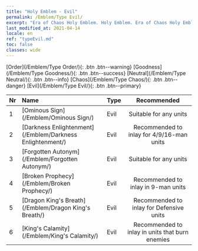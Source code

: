 ```yaml
---
title: "Holy Emblem - Evil"
permalink: /Emblem/Type Evil/
excerpt: "Era of Chaos Holy Emblem. Holy Emblem. Era of Chaos Holy Emblem Evil. Era of Chaos Evil"
last_modified_at: 2021-04-14
locale: en
ref: "typeEvil.md"
toc: false
classes: wide
---
```


  [Order](/Emblem/Type Order/){: .btn .btn--warning}   [Goodness](/Emblem/Type Goodness/){: .btn .btn--success}   [Neutral](/Emblem/Type Neutral/){: .btn .btn--info}   [Chaos](/Emblem/Type Chaos/){: .btn .btn--danger}   [Evil](/Emblem/Type Evil/){: .btn .btn--primary} 

  |  Nr  |             Name            |    Type    |   Recommended   |
  |:-----|:----------------------------|:-----------|:---------------:|
  | 1 | [Ominous Sign](/Emblem/Ominous Sign/) | Evil | Suitable for any units | 
  | 2 | [Darkness Enlightenment](/Emblem/Darkness Enlightenment/) | Evil | Recommended to inlay for 4/9/16-man units | 
  | 3 | [Forgotten Autonym](/Emblem/Forgotten Autonym/) | Evil | Suitable for any units | 
  | 4 | [Broken Prophecy](/Emblem/Broken Prophecy/) | Evil | Recommended to inlay in 9-man units | 
  | 5 | [Dragon King's Breath](/Emblem/Dragon King's Breath/) | Evil | Recommended to inlay for Defensive units | 
  | 6 | [King's Calamity](/Emblem/King's Calamity/) | Evil | Recommended to inlay in units that burn enemies | 
